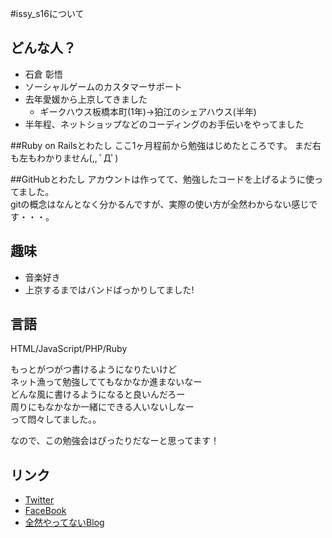#issy_s16について
## どんな人？
* 石倉 彰悟
* ソーシャルゲームのカスタマーサポート
* 去年愛媛から上京してきました
  * ギークハウス板橋本町(1年)→狛江のシェアハウス(半年)
* 半年程、ネットショップなどのコーディングのお手伝いをやってました

##Ruby on Railsとわたし
ここ1ヶ月程前から勉強はじめたところです。
まだ右も左もわかりません(,, ﾟДﾟ)

##GitHubとわたし
アカウントは作ってて、勉強したコードを上げるように使ってました。  
gitの概念はなんとなく分かるんですが、実際の使い方が全然わからない感じです・・・。

## 趣味
* 音楽好き
 * 上京するまではバンドばっかりしてました!

## 言語
HTML/JavaScript/PHP/Ruby

もっとがつがつ書けるようになりたいけど  
ネット漁って勉強しててもなかなか進まないなー  
どんな風に書けるようになると良いんだろー  
周りにもなかなか一緒にできる人いないしなー  
って悶々してました。。

なので、この勉強会はぴったりだなーと思ってます！

## リンク
* [Twitter](https://twitter.com/issy_s16)
* [FaceBook](https://www.facebook.com/shogo.ishikura)
* [全然やってないBlog](http://1x41.net/wp/)